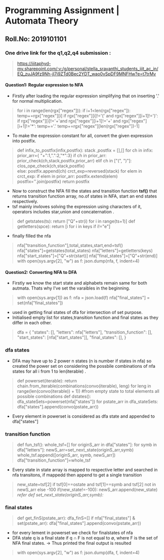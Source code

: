 # Programming Assignment | Automata Theory 
## Roll.No: 2019101101
### One drive link for the q1,q2,q4 submission :
> https://iiitaphyd-my.sharepoint.com/:v:/g/personal/stella_sravanthi_students_iiit_ac_in/EQ_zuJA9fz9Nh-jI7i9ZTd0Bec2YDT_wao0vSpDF9MNFHw?e=t7trMv

#### Question1: **Regular expression to NFA**

* Firstly after loading the regular expression simplifying that on inserting '.' for normal multiplication.
> for i in range(len(rgx["regex"])):
    if i+1<len(rgx["regex"]):
        temp+=rgx["regex"][i]
        if rgx["regex"][i]!='(' and rgx["regex"][i+1]!=')':
            if rgx["regex"][i]!='+'and rgx["regex"][i+1]!='+' and rgx["regex"][i+1]!='*':
                temp+='.'
temp+=rgx["regex"][len(rgx["regex"])-1]
* To make the expression constant for all, convert the given expression into postfix. 
> def infix_to_postfix(infix,postfix):
    stack ,postfix  = [],[]
    for ch in infix:
        prior_arr={ "+":1,".":2,"*":3}
        if ch in prior_arr:
            prior_check(ch,stack,postfix,prior_arr)
        elif ch in ["(", ")"]:
            clos_ope_check(ch,stack,postfix)              
        else:
            postfix.append(ch)
    crct_exp=reversed(stack)
    for elem in crct_exp:
        if elem in prior_arr:
            postfix.extend(elem)
    postfix=''.join(postfix)
    return postfix
* Now to construct the NFA fill the states and transition function **tsf()** that returns transition function array, no.of states in NFA, start an end states respectively.
* tsf mainly invloves solving the expression using characters of it, operators includes star,union and concaternation .
> def getstates(ts):
    return ["Q"+str(i) for i in range(ts+1)]
  def getletters(spce):
    return [i for i in keys if i!="e"]
- finally filled the nfa
> nfa["transition_function"],total_states,start,end=tsf()
  nfa["states"]=getstates(total_states)
  nfa["letters"]=getletters(keys)
  nfa["start_states"]=["Q"+str(start)]
  nfa["final_states"]=["Q"+str(end)]
    with open(sys.argv[2], "w") as f:
        json.dump(nfa, f, indent=4)


#### Question2: **Converting NFA to DFA**
* Firstly we know the start state and alphabets remain same for both autmata. Thats why I've set the varaibles in the beginning.
> with open(sys.argv[1]) as f:
    nfa = json.load(f)
    nfa["final_states"] = set(nfa["final_states"])
* used in getting final states of dfa for intersection of set purpose.
* Initialised empty list for states,transition function and final states as they differ in each other.
> dfa = {
    "states": [],
    "letters": nfa["letters"],
    "transition_function": [],
    "start_states": [nfa["start_states"]],
    "final_states": [],
}

### **dfa states**
* DFA may have up to 2 power n states (n is number if states in nfa) so created the power set on considering the possbile combinations of nfa states for all i from 1 to len(iterable) .
> def powerset(iterable):
    return chain.from_iterable(combinations(convo(iterable), leng) for leng in range(len(convo(iterable)) + 1)) #from empty state to total elements all possible combinations 
>def dstates():
    dfa_stateSets=powerset(nfa["states"])
    for pstate_arr in dfa_stateSets:
        dfa["states"].append(convo(pstate_arr)) 
* Every element  in powerset is considered as dfa state and appended to dfa["states"]
### **transition function**
> def fun_tsf():
    whole_tsf=[]
    for originS_arr in dfa["states"]:
        for symb in dfa["letters"]:
            newS_arr=set_next_state(originS_arr,symb)
            whole_tsf.append([originS_arr, symb, newS_arr])
    dfa["transition_function"]=whole_tsf
* Every state in state array is mapped to respective letter and searched in  nfa transitons, if mappedd then append to get a single transition 
>  new_state=tsf[2] if tsf[0]==ostate and tsf[1]==symb and tsf[2] not in newS_arr else -100
            if(new_state!=-100):
                newS_arr.append(new_state)
    *refer def set_next_state(originS_arr,symb):*
### **final states**
> def get_finS(pstate_arr):
    dfa_finS=[]
    if nfa["final_states"] & set(pstate_arr):
        dfa["final_states"].append(convo(pstate_arr))
* for every lement in powerset we check for finalstates of nfa
* DFA state q is a final state if q ∩ F is not equal to ∅, where F is the set of NFA final states.
-> Thus printed the final output is resulted
> with open(sys.argv[2], "w") as f:
    json.dump(dfa, f, indent=4)
